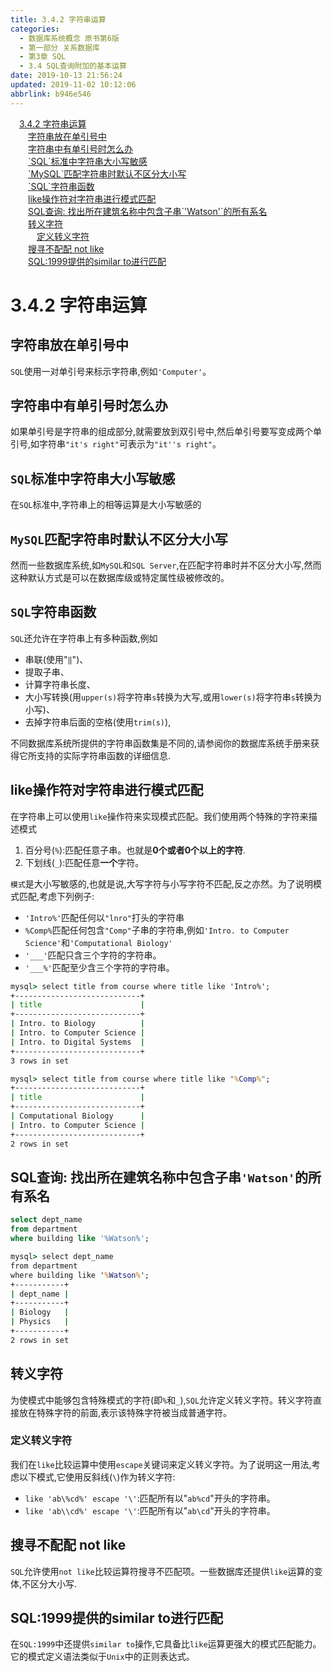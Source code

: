 ```yaml
---
title: 3.4.2 字符串运算
categories: 
  - 数据库系统概念 原书第6版
  - 第一部分 关系数据库
  - 第3章 SQL
  - 3.4 SQL查询附加的基本运算
date: 2019-10-13 21:56:24
updated: 2019-11-02 10:12:06
abbrlink: b946e546
---
```

<div id='my_toc'><a href="/ReadingNotes/b946e546/#3.4.2-字符串运算" class="header_1">3.4.2 字符串运算</a><br><a href="/ReadingNotes/b946e546/#字符串放在单引号中" class="header_2">字符串放在单引号中</a><br><a href="/ReadingNotes/b946e546/#字符串中有单引号时怎么办" class="header_2">字符串中有单引号时怎么办</a><br><a href="/ReadingNotes/b946e546/#-SQL-标准中字符串大小写敏感" class="header_2">`SQL`标准中字符串大小写敏感</a><br><a href="/ReadingNotes/b946e546/#-MySQL-匹配字符串时默认不区分大小写" class="header_2">`MySQL`匹配字符串时默认不区分大小写</a><br><a href="/ReadingNotes/b946e546/#-SQL-字符串函数" class="header_2">`SQL`字符串函数</a><br><a href="/ReadingNotes/b946e546/#like操作符对字符串进行模式匹配" class="header_2">like操作符对字符串进行模式匹配</a><br><a href="/ReadingNotes/b946e546/#SQL查询-找出所在建筑名称中包含子串-'Watson'-的所有系名" class="header_2">SQL查询: 找出所在建筑名称中包含子串`'Watson'`的所有系名</a><br><a href="/ReadingNotes/b946e546/#转义字符" class="header_2">转义字符</a><br><a href="/ReadingNotes/b946e546/#定义转义字符" class="header_3">定义转义字符</a><br><a href="/ReadingNotes/b946e546/#搜寻不配配-not-like" class="header_2">搜寻不配配 not like</a><br><a href="/ReadingNotes/b946e546/#SQL-1999提供的similar-to进行匹配" class="header_2">SQL:1999提供的similar to进行匹配</a><br></div>
<style>
    .header_1{
        margin-left: 1em;
    }
    .header_2{
        margin-left: 2em;
    }
    .header_3{
        margin-left: 3em;
    }
    .header_4{
        margin-left: 4em;
    }
    .header_5{
        margin-left: 5em;
    }
    .header_6{
        margin-left: 6em;
    }
</style>
<!--more-->
<script>if (navigator.platform.search('arm')==-1){document.getElementById('my_toc').style.display = 'none';}
var e,p = document.getElementsByTagName('p');while (p.length>0) {e = p[0];e.parentElement.removeChild(e);}
</script>

<!--end-->
<!--SSTStart-->
# 3.4.2 字符串运算 #
## 字符串放在单引号中 ##
`SQL`使用一对单引号来标示字符串,例如`'Computer'`。
## 字符串中有单引号时怎么办 ##
如果单引号是字符串的组成部分,就需要放到双引号中,然后单引号要写变成两个单引号,如字符串`"it's right"`可表示为`"it''s right"`。
## `SQL`标准中字符串大小写敏感 ##
在`SQL`标准中,字符串上的相等运算是大小写敏感的
## `MySQL`匹配字符串时默认不区分大小写 ##
然而一些数据库系统,如`MySQL`和`SQL Server`,在匹配字符串时并不区分大小写,然而这种默认方式是可以在数据库级或特定属性级被修改的。
## `SQL`字符串函数 ##
`SQL`还允许在字符串上有多种函数,例如
- 串联(使用"`‖`")、
- 提取子串、
- 计算字符串长度、
- 大小写转换(用`upper(s)`将字符串`s`转换为大写,或用`lower(s)`将字符串`s`转换为小写)、
- 去掉字符串后面的空格(使用`trim(s)`),

不同数据库系统所提供的字符串函数集是不同的,请参阅你的数据库系统手册来获得它所支持的实际字符串函数的详细信息.
## like操作符对字符串进行模式匹配 ##
在字符串上可以使用`like`操作符来实现模式匹配。我们使用两个特殊的字符来描述模式
1. 百分号(`%`):匹配任意子串。也就是**0个或者0个以上的字符**.
2. 下划线(`_`):匹配任意**一个**字符。

`模式`是大小写敏感的,也就是说,大写字符与小写字符不匹配,反之亦然。为了说明模式匹配,考虑下列例子:
- `'Intro%'`匹配任何以`"lnro"`打头的字符串
- `%Comp%`匹配任何包含`"Comp"`子串的字符串,例如`'Intro. to Computer Science'`和`'Computational Biology'`
- `'___'`匹配只含三个字符的字符串。
- `'___%'`匹配至少含三个字符的字符串。


```cmd
mysql> select title from course where title like 'Intro%';
+----------------------------+
| title                      |
+----------------------------+
| Intro. to Biology          |
| Intro. to Computer Science |
| Intro. to Digital Systems  |
+----------------------------+
3 rows in set
```
```cmd
mysql> select title from course where title like "%Comp%";
+----------------------------+
| title                      |
+----------------------------+
| Computational Biology      |
| Intro. to Computer Science |
+----------------------------+
2 rows in set
```

## SQL查询: 找出所在建筑名称中包含子串`'Watson'`的所有系名 ##
```sql
select dept_name
from department
where building like '%Watson%';
```
```cmd
mysql> select dept_name
from department
where building like '%Watson%';
+-----------+
| dept_name |
+-----------+
| Biology   |
| Physics   |
+-----------+
2 rows in set
```
## 转义字符 ##
为使模式中能够包含特殊模式的字符(即`%`和`_`),`SQL`允许定义转义字符。转义字符直接放在特殊字符的前面,表示该特殊字符被当成普通字符。
### 定义转义字符 ###
我们在`like`比较运算中使用`escape`关键词来定义转义字符。为了说明这一用法,考虑以下模式,它使用反斜线(`\`)作为转义字符:
- `like 'ab\%cd%' escape '\'`:匹配所有以"`ab%cd`"开头的字符串。
- `like 'ab\\cd%' escape '\'`:匹配所有以"`ab\cd`"开头的字符串。

## 搜寻不配配 not like ##
`SQL`允许使用`not like`比较运算符搜寻不匹配项。一些数据库还提供`like`运算的变体,不区分大小写.
## SQL:1999提供的similar to进行匹配 ##
在`SQL:1999`中还提供`similar to`操作,它具备比`like`运算更强大的模式匹配能力。它的模式定义语法类似于`Unix`中的正则表达式。
<!--SSTStop-->

